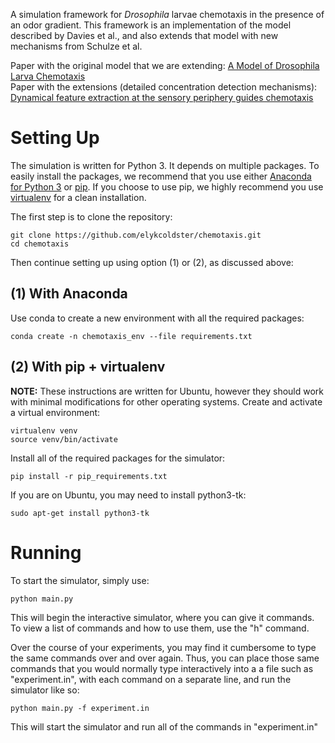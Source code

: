 A simulation framework for *Drosophila* larvae chemotaxis in the presence of an odor gradient. This framework is an implementation of the model described by Davies et al., and also extends that model with new mechanisms from Schulze et al.

Paper with the original model that we are extending: [A Model of Drosophila Larva Chemotaxis](http://journals.plos.org/ploscompbiol/article?id=10.1371/journal.pcbi.1004606)  
Paper with the extensions (detailed concentration detection mechanisms): [Dynamical feature extraction at the sensory periphery guides chemotaxis](https://elifesciences.org/content/4/e06694)  

# Setting Up 
The simulation is written for Python 3. It depends on multiple packages. To easily install the packages, we recommend that you use either [Anaconda for Python 3](https://www.continuum.io/downloads) or [pip](https://pip.pypa.io/en/stable/installing/). If you choose to use pip, we highly recommend you use [virtualenv](https://virtualenv.pypa.io/en/stable/installation/) for a clean installation.

The first step is to clone the repository:
```
git clone https://github.com/elykcoldster/chemotaxis.git
cd chemotaxis
```
Then continue setting up using option (1) or (2), as discussed above:
## (1) With Anaconda
Use conda to create a new environment with all the required packages:
```
conda create -n chemotaxis_env --file requirements.txt
```
## (2) With pip + virtualenv
**NOTE:** These instructions are written for Ubuntu, however they should work with minimal modifications for other operating systems.
Create and activate a virtual environment:
```
virtualenv venv
source venv/bin/activate
```
Install all of the required packages for the simulator:
```
pip install -r pip_requirements.txt
```
If you are on Ubuntu, you may need to install python3-tk:
```
sudo apt-get install python3-tk
```
# Running
To start the simulator, simply use:
```
python main.py
```
This will begin the interactive simulator, where you can give it commands. To view a list of commands and how to use them, use the "h" command.

Over the course of your experiments, you may find it cumbersome to type the same commands over and over again. Thus, you can place those same commands that you would normally type interactively into a a file such as "experiment.in", with each command on a separate line, and run the simulator like so:
```
python main.py -f experiment.in
```
This will start the simulator and run all of the commands in "experiment.in"
